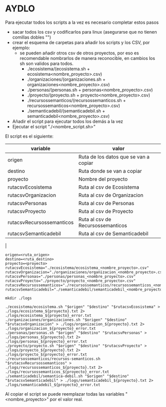 # AYDLO
Para ejecutar todos los scripts a la vez es necesario completar estos pasos

 - sacar todos los csv y codificarlos para linux (asegurarse que no tienen comillas dobles "")
 - crear el esquema de carpetas para añadir los scripts y los CSV, por ejemplo:
    - se pueden añadir otros csv de otros proyectos, por eso es recomendable nombrarlos de manera reconocible, en cambios los sh son validos para todos.
        - ./ecosistema/(ecosistema.sh + ecosistema<nombre_proyecto>.csv)
        - ./organizaciones/(organizaciones.sh + organizaciones<nombre_proyecto>.csv)
        - ./personas/(personas.sh + personas<nombre_proyecto>.csv)
        - ./proyecto/(proyecto.sh + proyecto<nombre_proyecto>.csv)
        - ./recursossemanticos/(recursossemanticos.sh + recursossemanticos<nombre_proyecto>.csv)
        - ./semanticadebil/(semanticadebil.sh + semanticadebil<nombre_proyecto>.csv)
 - Añadir el script para ejecutar todos los demás a la vez
 - Ejecutar el script "./<nombre_script.sh>"

El script es el siguiente:



|variable|valor
|-----|--------
|origen| Ruta de los datos que se van a copiar
|destino| Ruta donde se van a copiar
|proyecto| Nombre del proyecto
|rutacsvEcosistema| Ruta al csv de Ecosistema
|rutacsvOrganizacion| Ruta al csv de Organizacion
|rutacsvPersonas| Ruta al csv de Personas
|rutacsvProyecto| Ruta al csv de Proyecto
|rutacsvRecursossemanticos| Ruta al csv de Recursossemanticos
|rutacsvSemanticadebil| Ruta al csv de Semanticadebil
|


```
origen=<ruta_origen>
destino=<ruta_destino>
proyecto=<proyecto>
rutacsvEcosistema="./ecosistema/ecosistema_<nombre_proyecto>.csv"
rutacsvOrganizacion="./organizaciones/organizacion_<nombre_proyecto>.csv"
rutacsvPersonas="./personas/personas_<nombre_proyecto>.csv"
rutacsvProyecto="./proyecto/proyecto_<nombre_proyecto>.csv"
rutacsvRecursossemanticos="./recursossemanticos/recursossemanticos_<nombre_proyecto>.csv"
rutacsvSemanticadebil="./semanticadebil/semanticadebil_<nombre_proyecto>.csv"

mkdir ./logs

./ecosistema/ecosistema.sh "$origen" "$destino" "$rutacsvEcosistema" > ./logs/ecosistema_${proyecto}.txt 2> ./logs/ecosistema_${proyecto}_error.txt
./organizaciones/organizaciones.sh "$origen" "$destino" "$rutacsvOrganizacion" > ./logs/organizacion_${proyecto}.txt 2> ./logs/organizacion_${proyecto}_error.txt
./personas/personas.sh "$origen" "$destino" "$rutacsvPersonas" > ./logs/personas_${proyecto}.txt 2> ./logs/personas_${proyecto}_error.txt
./proyecto/proyecto.sh "$origen" "$destino" "$rutacsvProyecto" > ./logs/proyecto_${proyecto}.txt 2> ./logs/proyecto_${proyecto}_error.txt
./recursossemanticos/recursos-semanticos.sh "$rutacsvRecursossemanticos" > ./logs/recursossemanticos_${proyecto}.txt 2> ./logs/recursossemanticos_${proyecto}_error.txt
./semanticadebil/semantica-debil.sh "$origen" "$destino" "$rutacsvSemanticadebil" > ./logs/semanticadebil_${proyecto}.txt 2> ./logs/semanticadebil_${proyecto}_error.txt
```


Al copiar el script se puede reemplazar todas las variables "<nombre_proyecto>" por el valor real.